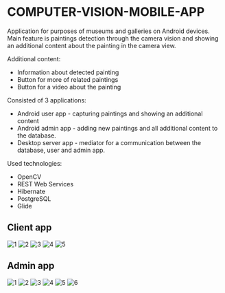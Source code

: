 # COMPUTER-VISION-MOBILE-APP
Application for purposes of museums and galleries on Android devices.  
Main feature is paintings detection through the 
camera vision and showing an additional content about the painting in the camera view.  

Additional content:
* Information about detected painting
* Button for more of related paintings
* Button for a video about the painting

Consisted of 3 applications:  
* Android user app - capturing paintings and showing an additional content
* Android admin app - adding new paintings and all additional content to the database. 
* Desktop server app - mediator for a communication between the database, user and admin app.

Used technologies:
* OpenCV 
* REST Web Services
* Hibernate
* PostgreSQL
* Glide

## Client app
![1](https://user-images.githubusercontent.com/18516460/69900022-d5a65700-136e-11ea-816d-342be42acdcb.png)
![2](https://user-images.githubusercontent.com/18516460/69900023-d5a65700-136e-11ea-98d4-c90c405c04ee.png)
![3](https://user-images.githubusercontent.com/18516460/69900024-d5a65700-136e-11ea-8595-74aba2886840.png)
![4](https://user-images.githubusercontent.com/18516460/69900025-d63eed80-136e-11ea-87d6-eeec06d32706.png)
![5](https://user-images.githubusercontent.com/18516460/69900026-d63eed80-136e-11ea-8edb-0b8e46fffbe6.png)  
  
  
  
  
## Admin app 
![1](https://user-images.githubusercontent.com/18516460/69900085-cb388d00-136f-11ea-8b43-0596c89f41a6.png)
![2](https://user-images.githubusercontent.com/18516460/69900086-cb388d00-136f-11ea-8411-c6e352580ffc.png)
![3](https://user-images.githubusercontent.com/18516460/69900087-cb388d00-136f-11ea-95db-f78b1a9ae1f0.png)
![4](https://user-images.githubusercontent.com/18516460/69900088-cb388d00-136f-11ea-8ef5-2ce68a89e28f.png)
![5](https://user-images.githubusercontent.com/18516460/69900089-cb388d00-136f-11ea-910f-0551d32c6708.png)
![6](https://user-images.githubusercontent.com/18516460/69900090-cbd12380-136f-11ea-836d-3a5a0bc4de53.png)
